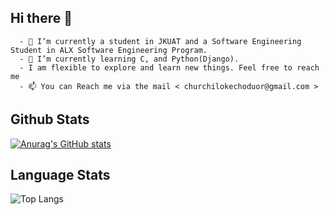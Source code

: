 ## Hi there 👋

      - 🔭 I’m currently a student in JKUAT and a Software Engineering Student in ALX Software Engineering Program.
      - 🌱 I’m currently learning C, and Python(Django).
      - I am flexible to explore and learn new things. Feel free to reach me
      - 📫 You can Reach me via the mail < churchilokechoduor@gmail.com >
## Github Stats
[![Anurag's GitHub stats](https://github-readme-stats.vercel.app/api?username=Churchil-Oduor)](https://github.com/anuraghazra/github-readme-stats)

## Language Stats
![Top Langs](https://github-readme-stats.vercel.app/api/top-langs/?username=Churchil-Oduor&hide_progress=false)
